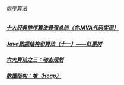 ###### 排序算法
##### [十大经典排序算法最强总结（含JAVA代码实现）][1]
##### [Java数据结构和算法（十一）——红黑树][2]
##### [六大算法之三：动态规划][3]
##### [数据结构：堆（Heap）][4]
[1]: https://www.cnblogs.com/guoyaohua/p/8600214.html
[2]: https://www.cnblogs.com/ysocean/p/8004211.html#_label1_0
[3]: https://blog.csdn.net/zw6161080123/article/details/80639932
[4]: https://www.jianshu.com/p/6b526aa481b1